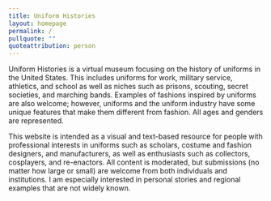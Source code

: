 ```yaml
---
title: Uniform Histories
layout: homepage
permalink: /
pullquote: ""
quoteattribution: person
---
```


Uniform Histories is a virtual museum focusing on the history of uniforms in the United States. This includes uniforms for work, military service, athletics, and school as well as niches such as prisons, scouting, secret societies, and marching bands. Examples of fashions inspired by uniforms are also welcome; however, uniforms and the uniform industry have some unique features that make them different from fashion. All ages and genders are represented. 

This website is intended as a visual and text-based resource for people with professional interests in uniforms such as scholars, costume and fashion designers, and manufacturers, as well as enthusiasts such as collectors, cosplayers, and re-enactors. All content is moderated, but submissions (no matter how large or small) are welcome from both individuals and institutions. I am especially interested in personal stories and regional examples that are not widely known. 
